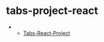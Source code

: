 # tabs-project-react
- - <a href="https://tabs-project-react-one.vercel.app/" target="_blank" >Tabs-React-Project</a>
